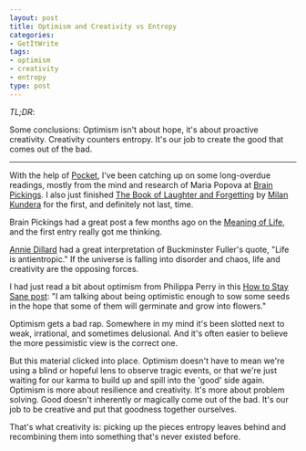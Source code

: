 ```yaml
---
layout: post
title: Optimism and Creativity vs Entropy
categories:
- GetItWrite
tags:
- optimism
- creativity
- entropy
type: post
---
```


*TL;DR*:

Some conclusions:
Optimism isn't about hope, it's about proactive creativity.
Creativity counters entropy.
It's our job to create the good that comes out of the bad.

---

With the help of [Pocket](http://getpocket.com/), 
I've been catching up on some long-overdue readings,
mostly from the mind and research of Maria Popova at [Brain Pickings](http://www.brainpickings.org/).
I also just finished [The Book of Laughter and Forgetting](http://en.wikipedia.org/wiki/The_Book_of_Laughter_and_Forgetting) by [Milan Kundera](http://en.wikipedia.org/wiki/Milan_Kundera) for the first, and definitely not last, time.

Brain Pickings had a great post a few months ago on the [Meaning of Life](http://www.brainpickings.org/index.php/2012/09/17/the-meaning-of-life/),
and the first entry really got me thinking. 

[Annie Dillard](http://www.anniedillard.com/) had a great interpretation of 
Buckminster Fuller's quote, "Life is antientropic."
If the universe is falling into disorder and chaos,
life and creativity are the opposing forces.

I had just read a bit about optimism from Philippa Perry in this [How to Stay Sane post](http://www.brainpickings.org/index.php/2013/02/05/how-to-stay-sane-philippa-perry/): 
"I am talking about being optimistic enough to sow some seeds in the hope that some of them will germinate and grow into flowers."

Optimism gets a bad rap.
Somewhere in my mind it's been slotted next to weak, irrational, and sometimes delusional.
And it's often easier to believe the more pessimistic view is the correct one.

But this material clicked into place. 
Optimism doesn't have to mean we're using a blind or hopeful lens to observe tragic events,
or that we're just waiting for our karma to build up and spill into the 'good' side again.
Optimism is more about resilience and creativity.
It's more about problem solving.
Good doesn't inherently or magically come out of the bad.
It's our job to be creative and put that goodness together ourselves.

That's what creativity is:
picking up the pieces entropy leaves behind and recombining them into something that's never existed before.

